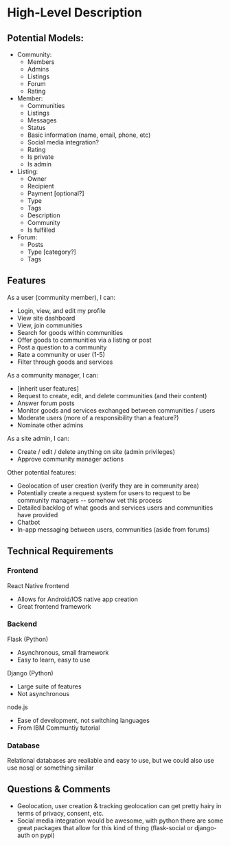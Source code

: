# High-Level Description

## Potential Models:

- Community:
  - Members
  - Admins
  - Listings
  - Forum
  - Rating
- Member:
  - Communities
  - Listings
  - Messages
  - Status
  - Basic information (name, email, phone, etc)
  - Social media integration?
  - Rating
  - Is private
  - Is admin
- Listing:
  - Owner
  - Recipient
  - Payment [optional?]
  - Type
  - Tags
  - Description
  - Community
  - Is fulfilled
- Forum:
  - Posts
  - Type [category?]
  - Tags

## Features

As a user (community member), I can:
- Login, view, and edit my profile
- View site dashboard
- View, join communities
- Search for goods within communities
- Offer goods to communities via a listing or post
- Post a question to a community
- Rate a community or user (1-5)
- Filter through goods and services

As a community manager, I can:
- [inherit user features]
- Request to create, edit, and delete communities (and their content)
- Answer forum posts
- Monitor goods and services exchanged between communities / users
- Moderate users (more of a responsibility than a feature?)
- Nominate other admins

As a site admin, I can:
- Create / edit / delete anything on site (admin privileges)
- Approve community manager actions

Other potential features:
- Geolocation of user creation (verify they are in community area)
- Potentially create a request system for users to request to be community
  managers -- somehow vet this process
- Detailed backlog of what goods and services users and communities have
  provided
- Chatbot
- In-app messaging between users, communities (aside from forums)

## Technical Requirements

### Frontend
React Native frontend
- Allows for Android/IOS native app creation
- Great frontend framework

### Backend
Flask (Python)
- Asynchronous, small framework
- Easy to learn, easy to use

Django (Python)
- Large suite of features
- Not asynchronous

node.js
- Ease of development, not switching languages
- From IBM Communtiy tutorial

### Database
Relational databases are realiable and easy to use, but we could also use use
nosql or something similar

## Questions & Comments
- Geolocation, user creation & tracking geolocation can get pretty hairy in
  terms of privacy, consent, etc.
- Social media integration would be awesome, with python there are some great
  packages that allow for this kind of thing (flask-social or django-auth on pypi)

